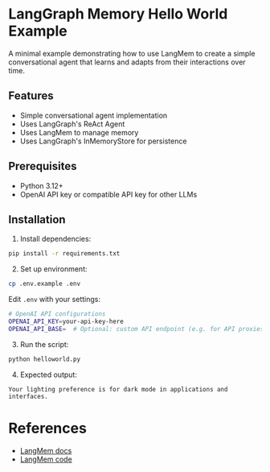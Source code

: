 # LangGraph Memory Hello World Example

A minimal example demonstrating how to use LangMem to create a simple conversational agent that learns and adapts from their interactions over time.

## Features

- Simple conversational agent implementation
- Uses LangGraph's ReAct Agent
- Uses LangMem to manage memory
- Uses LangGraph's InMemoryStore for persistence

## Prerequisites

- Python 3.12+
- OpenAI API key or compatible API key for other LLMs

## Installation

1. Install dependencies:
```bash
pip install -r requirements.txt
```
2. Set up environment:
```bash
cp .env.example .env
```

Edit `.env` with your settings:
```bash
# OpenAI API configurations
OPENAI_API_KEY=your-api-key-here
OPENAI_API_BASE=  # Optional: custom API endpoint (e.g. for API proxies)
```
3. Run the script:
```bash
python helloworld.py
```

4. Expected output:
```
Your lighting preference is for dark mode in applications and interfaces.
```

# References

- [LangMem docs](https://docs.langchain.com/langmem)
- [LangMem code](https://github.com/langchain-ai/langmem)